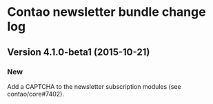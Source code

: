 Contao newsletter bundle change log
===================================

Version 4.1.0-beta1 (2015-10-21)
--------------------------------

### New
Add a CAPTCHA to the newsletter subscription modules (see contao/core#7402).

